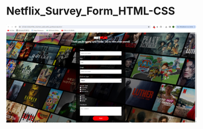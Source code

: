 # Netflix_Survey_Form_HTML-CSS
![project](https://github.com/Fatmaud/Netflix_Survey_Form_HTML-CSS/blob/main/image/Netflix_2023-11-30%20135945.png)
